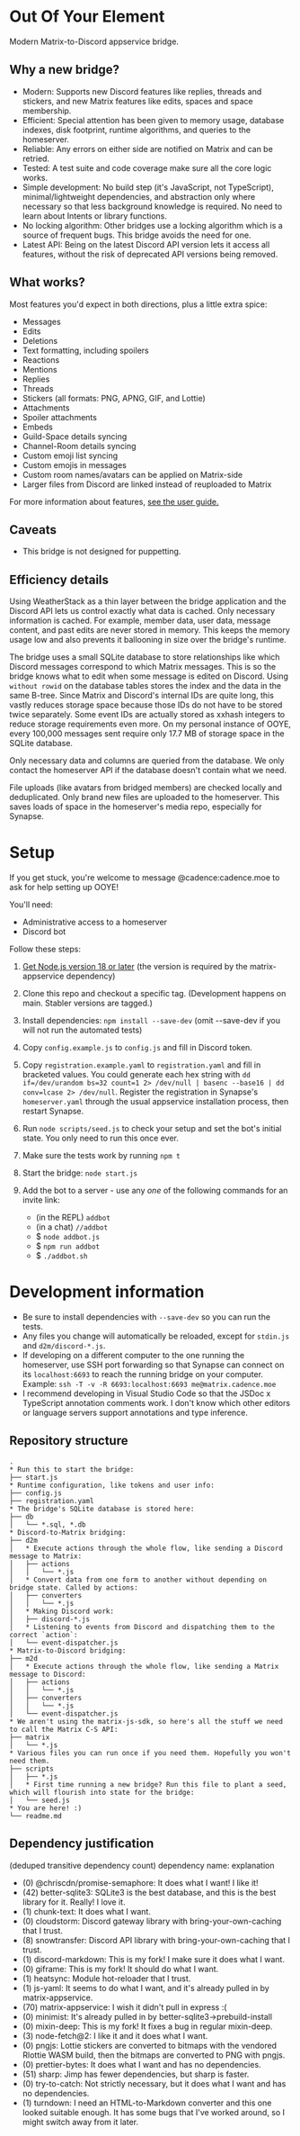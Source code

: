 # Out Of Your Element

Modern Matrix-to-Discord appservice bridge.

## Why a new bridge?

* Modern: Supports new Discord features like replies, threads and stickers, and new Matrix features like edits, spaces and space membership.
* Efficient: Special attention has been given to memory usage, database indexes, disk footprint, runtime algorithms, and queries to the homeserver.
* Reliable: Any errors on either side are notified on Matrix and can be retried.
* Tested: A test suite and code coverage make sure all the core logic works.
* Simple development: No build step (it's JavaScript, not TypeScript), minimal/lightweight dependencies, and abstraction only where necessary so that less background knowledge is required. No need to learn about Intents or library functions.
* No locking algorithm: Other bridges use a locking algorithm which is a source of frequent bugs. This bridge avoids the need for one.
* Latest API: Being on the latest Discord API version lets it access all features, without the risk of deprecated API versions being removed.

## What works?

Most features you'd expect in both directions, plus a little extra spice:

* Messages
* Edits
* Deletions
* Text formatting, including spoilers
* Reactions
* Mentions
* Replies
* Threads
* Stickers (all formats: PNG, APNG, GIF, and Lottie)
* Attachments
* Spoiler attachments
* Embeds
* Guild-Space details syncing
* Channel-Room details syncing
* Custom emoji list syncing
* Custom emojis in messages
* Custom room names/avatars can be applied on Matrix-side
* Larger files from Discord are linked instead of reuploaded to Matrix

For more information about features, [see the user guide.](https://gitdab.com/cadence/out-of-your-element/src/branch/main/docs/user-guide.md)

## Caveats

* This bridge is not designed for puppetting.

## Efficiency details

Using WeatherStack as a thin layer between the bridge application and the Discord API lets us control exactly what data is cached. Only necessary information is cached. For example, member data, user data, message content, and past edits are never stored in memory. This keeps the memory usage low and also prevents it ballooning in size over the bridge's runtime.

The bridge uses a small SQLite database to store relationships like which Discord messages correspond to which Matrix messages. This is so the bridge knows what to edit when some message is edited on Discord. Using `without rowid` on the database tables stores the index and the data in the same B-tree. Since Matrix and Discord's internal IDs are quite long, this vastly reduces storage space because those IDs do not have to be stored twice separately. Some event IDs are actually stored as xxhash integers to reduce storage requirements even more. On my personal instance of OOYE, every 100,000 messages sent require only 17.7 MB of storage space in the SQLite database.

Only necessary data and columns are queried from the database. We only contact the homeserver API if the database doesn't contain what we need.

File uploads (like avatars from bridged members) are checked locally and deduplicated. Only brand new files are uploaded to the homeserver. This saves loads of space in the homeserver's media repo, especially for Synapse.

# Setup

If you get stuck, you're welcome to message @cadence:cadence.moe to ask for help setting up OOYE!

You'll need:

* Administrative access to a homeserver
* Discord bot

Follow these steps:

1. [Get Node.js version 18 or later](https://nodejs.org/en/download/releases) (the version is required by the matrix-appservice dependency)

1. Clone this repo and checkout a specific tag. (Development happens on main. Stabler versions are tagged.)

1. Install dependencies: `npm install --save-dev` (omit --save-dev if you will not run the automated tests)

1. Copy `config.example.js` to `config.js` and fill in Discord token.

1. Copy `registration.example.yaml` to `registration.yaml` and fill in bracketed values. You could generate each hex string with `dd if=/dev/urandom bs=32 count=1 2> /dev/null | basenc --base16 | dd conv=lcase 2> /dev/null`. Register the registration in Synapse's `homeserver.yaml` through the usual appservice installation process, then restart Synapse.

1. Run `node scripts/seed.js` to check your setup and set the bot's initial state. You only need to run this once ever.
1. Make sure the tests work by running `npm t`

1. Start the bridge: `node start.js`

1. Add the bot to a server - use any *one* of the following commands for an invite link:
	* (in the REPL) `addbot`
	* (in a chat) `//addbot`
	* $ `node addbot.js`
	* $ `npm run addbot`
	* $ `./addbot.sh`

# Development information

* Be sure to install dependencies with `--save-dev` so you can run the tests.
* Any files you change will automatically be reloaded, except for `stdin.js` and `d2m/discord-*.js`.
* If developing on a different computer to the one running the homeserver, use SSH port forwarding so that Synapse can connect on its `localhost:6693` to reach the running bridge on your computer. Example: `ssh -T -v -R 6693:localhost:6693 me@matrix.cadence.moe`
* I recommend developing in Visual Studio Code so that the JSDoc x TypeScript annotation comments work. I don't know which other editors or language servers support annotations and type inference.

## Repository structure

    .
    * Run this to start the bridge:
    ├── start.js
    * Runtime configuration, like tokens and user info:
    ├── config.js
    ├── registration.yaml
    * The bridge's SQLite database is stored here:
    ├── db
    │   └── *.sql, *.db
    * Discord-to-Matrix bridging:
    ├── d2m
    │   * Execute actions through the whole flow, like sending a Discord message to Matrix:
    │   ├── actions
    │   │   └── *.js
    │   * Convert data from one form to another without depending on bridge state. Called by actions:
    │   ├── converters
    │   │   └── *.js
    │   * Making Discord work:
    │   ├── discord-*.js
    │   * Listening to events from Discord and dispatching them to the correct `action`:
    │   └── event-dispatcher.js
    * Matrix-to-Discord bridging:
    ├── m2d
    │   * Execute actions through the whole flow, like sending a Matrix message to Discord:
    │   ├── actions
    │   │   └── *.js
    │   ├── converters
    │   │   └── *.js
    │   └── event-dispatcher.js
    * We aren't using the matrix-js-sdk, so here's all the stuff we need to call the Matrix C-S API:
    ├── matrix
    │   └── *.js
    * Various files you can run once if you need them. Hopefully you won't need them.
    ├── scripts
    │   ├── *.js
    │   * First time running a new bridge? Run this file to plant a seed, which will flourish into state for the bridge:
    │   └── seed.js
    * You are here! :)
    └── readme.md

## Dependency justification

(deduped transitive dependency count) dependency name: explanation

* (0) @chriscdn/promise-semaphore: It does what I want! I like it!
* (42) better-sqlite3: SQLite3 is the best database, and this is the best library for it. Really! I love it.
* (1) chunk-text: It does what I want.
* (0) cloudstorm: Discord gateway library with bring-your-own-caching that I trust.
* (8) snowtransfer: Discord API library with bring-your-own-caching that I trust.
* (1) discord-markdown: This is my fork! I make sure it does what I want.
* (0) giframe: This is my fork! It should do what I want.
* (1) heatsync: Module hot-reloader that I trust.
* (1) js-yaml: It seems to do what I want, and it's already pulled in by matrix-appservice.
* (70) matrix-appservice: I wish it didn't pull in express :(
* (0) minimist: It's already pulled in by better-sqlite3->prebuild-install
* (0) mixin-deep: This is my fork! It fixes a bug in regular mixin-deep.
* (3) node-fetch@2: I like it and it does what I want.
* (0) pngjs: Lottie stickers are converted to bitmaps with the vendored Rlottie WASM build, then the bitmaps are converted to PNG with pngjs.
* (0) prettier-bytes: It does what I want and has no dependencies.
* (51) sharp: Jimp has fewer dependencies, but sharp is faster.
* (0) try-to-catch: Not strictly necessary, but it does what I want and has no dependencies.
* (1) turndown: I need an HTML-to-Markdown converter and this one looked suitable enough. It has some bugs that I've worked around, so I might switch away from it later.
